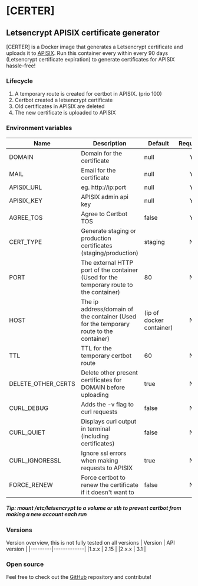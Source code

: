 
# [CERTER]
## Letsencrypt APISIX certificate generator
[CERTER] is a Docker image that generates a Letsencrypt certificate and uploads it to [APISIX](https://apisix.apache.org/). Run this container every within every 90 days (Letsencrypt certificate expiration) to generate certificates for APISIX hassle-free!

### Lifecycle
1. A temporary route is created for certbot in APISIX. (prio 100)
2. Certbot created a letsencrypt certificate
3. Old certificates in APISIX are deleted
4. The new certificate is uploaded to APISIX

### Environment variables
| Name   |      Description      |  Default | Required |
|----------|-------------|------|:---:|
| DOMAIN | Domain for the certificate | null | Y |
| MAIL | Email for the certificate | null | Y |
| APISIX_URL |  eg. http://ip:port | null | Y |
| APISIX_KEY |  APISIX admin api key | null | Y |
| AGREE_TOS | Agree to Certbot TOS | false | Y |
| CERT_TYPE | Generate staging or production certificates (staging/production) | staging | N |
| PORT | The external HTTP port of the container (Used for the temporary route to the container) | 80 | N |
| HOST | The ip address/domain of the container (Used for the temporary route to the container) | (ip of docker container) | N |
| TTL |  TTL for the temporary certbot route | 60 | N |
| DELETE_OTHER_CERTS |  Delete other present certificates for DOMAIN before uploading | true | N |
| CURL_DEBUG | Adds the -v flag to curl requests | false | N |
| CURL_QUIET | Displays curl output in terminal (including certificates) | false | N |
| CURL_IGNORESSL | Ignore ssl errors when making requests to APISIX | true | N |
| FORCE_RENEW | Force certbot to renew the certificate if it doesn't want to | false | N |

##### Tip: mount /etc/letsencrypt to a volume or sth to prevent certbot from making a new account each run

### Versions
Version overview, this is not fully tested on all versions
| Version | API version |
|---------|-------------|
|1.x.x    | 2.15 |
|2.x.x    | 3.1 |

### Open source
Feel free to check out the [GitHub](https://github.com/Menkveld-24/CERTER-letsencrypt-apisix) repository and contribute!
